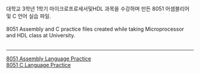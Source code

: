대학교 3학년 1학기 마이크로프로세서및HDL 과목을 수강하며 만든 8051 어셈블리어 및 C 언어 실습 파일.  
<br>
8051 Assembly and C practice files created while taking Microprocessor and HDL class at University.  
<br>

---
[8051 Assembly Language Practice](https://github.com/YHC03/8051_Practice/tree/main/8051_Assembly)  
[8051 C Language Practice](https://github.com/YHC03/8051_Practice/tree/main/8051_C)  
